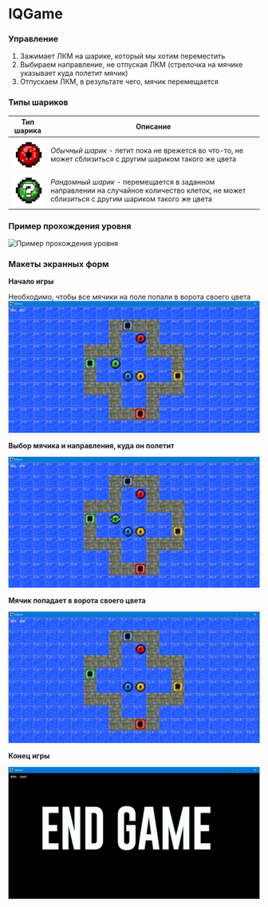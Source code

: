 # IQGame

### Управление
1. Зажимает ЛКМ на шарике, который мы хотим переместить
2. Выбираем направление, не отпуская ЛКМ (стрелочка на мячике указывает куда полетит мячик) 
3. Отпускаем ЛКМ, в результате чего, мячик перемещается

### Типы шариков

Тип шарика | Описание
--- | ---
![Обычный шарик](assets/images/balls/eye-red-64x64.png) | *Обычный шарик* - летит пока не врежется во что-то, не может сблизиться с другим шариком такого же цвета
![Рандомный шарик](assets/images/random-balls/green.png) | *Рандомный шарик* - перемещается в заданном направлении на случайное количество клеток, не может сблизиться с другим шариком такого же цвета

### Пример прохождения уровня
![Пример прохождения уровня](documents/readme/example.gif)

### Макеты экранных форм
**Начало игры**

Необходимо, чтобы все мячики на поле попали в ворота своего цвета
![Начало игры](documents/readme/1.jpg)

**Выбор мячика и направления, куда он полетит**

![Управление шариком](documents/readme/2.png)

**Мячик попадает в ворота своего цвета**

![Шарик попадает в ворота своего цвета](documents/readme/3.jpg)


**Конец игры**

![Конец игры](documents/readme/6.jpg)


